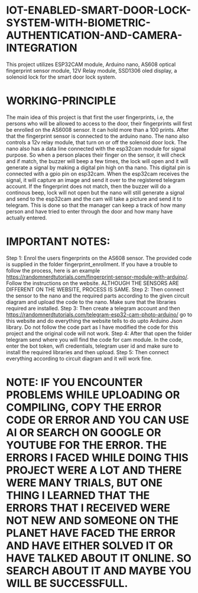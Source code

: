 # IOT-ENABLED-SMART-DOOR-LOCK-SYSTEM-WITH-BIOMETRIC-AUTHENTICATION-AND-CAMERA-INTEGRATION
This project utilizes ESP32CAM module, Arduino nano, AS608 optical fingerprint sensor module, 12V Relay module, SSD1306 oled display, a solenoid lock for the smart door lock system.

# WORKING-PRINCIPLE
The main idea of this project is that first the user fingerprints, i.e, the persons who will be allowed to access to the door, their fingerprints will first be enrolled on the AS6008 sensor. It can hold more than a 100 prints. After that the fingerprint sensor is connected to the arduino nano. The nano also controls a 12v relay module, that turn on or off the solenoid door lock. The nano also has a data line connected with the esp32cam module for signal purpose.
So when a person places their finger on the sensor, it will check and if match, the buzzer will beep a few times, the lock will open and it will generate a signal by making a digital pin high on tha nano. This digital pin is connected with a gpio pin on esp32cam. When the esp32cam receives the signal, it will capture an image and send it over to the registered telegram account. If the fingerprint does not match, then the buzzer will do a continous beep, lock will not open but the nano will still generate a signal and send to the esp32cam and the cam will take a picture and send it to telegram. This is done so that the manager can keep a track of how many person and have tried to enter through the door and how many have actually entered.

# IMPORTANT NOTES:
Step 1: Enrol the users fingerprints on the AS608 sensor. The provided code is supplied in the folder fingerprint_enrollment. If you have a trouble to follow the process, here is an example https://randomnerdtutorials.com/fingerprint-sensor-module-with-arduino/. Follow the instructions on the website. ALTHOUGH THE SENSORS ARE DIFFERENT ON THE WEBSITE, PROCESS IS SAME.
Step 2: Then connect the sensor to  the nano and the required parts according to the given circuit diagram and upload the code to the nano. Make sure that the libraries required are installed. 
Step 3: Then create a telegram account and then https://randomnerdtutorials.com/telegram-esp32-cam-photo-arduino/ go to this website and do everything the website tells to do upto Arduino Json library. Do not follow the code part as I have modified the code for this project and the original code will not work.
Step 4: After that open the folder telegram send where you will find the code for cam module. In the code, enter the bot token, wifi credentials, telegram user id and make sure to install the required libraries and then upload. 
Step 5: Then connect everything according to circuit diagram and it will work fine.
 
# NOTE: IF YOU ENCOUNTER PROBLEMS WHILE UPLOADING OR COMPILING, COPY THE ERROR CODE OR ERROR AND YOU CAN USE AI OR SEARCH ON GOOGLE OR YOUTUBE FOR THE ERROR. THE ERRORS I FACED WHILE DOING THIS PROJECT WERE A LOT AND THERE WERE MANY TRIALS, BUT ONE THING I LEARNED THAT THE ERRORS THAT I RECEIVED WERE NOT NEW AND SOMEONE ON THE PLANET HAVE FACED THE ERROR AND HAVE EITHER SOLVED IT OR HAVE TALKED ABOUT IT ONLINE. SO SEARCH ABOUT IT AND MAYBE YOU WILL BE SUCCESSFULL.

